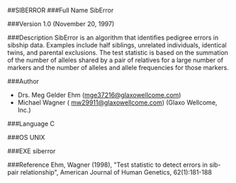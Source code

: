 ##SIBERROR
###Full Name
SibError

###Version
1.0 (November 20, 1997)

###Description
SibError is an algorithm that identifies pedigree errors in sibship data. Examples include half siblings, unrelated individuals, identical twins, and parental exclusions. The test statistic is based on the summation of the number of alleles shared by a pair of relatives for a large number of markers and the number of alleles and allele frequencies for those markers.

###Author
* Drs. Meg Gelder Ehm (mge37216@glaxowellcome.com)
* Michael Wagner ( mw29911@glaxowellcome.com) (Glaxo Wellcome, Inc.)

###Language
C

###OS
UNIX

###EXE
siberror

###Reference
Ehm, Wagner (1998), "Test statistic to detect errors in sib-pair relationship", American Journal of Human Genetics, 62(1):181-188


